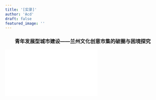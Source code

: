 ```yaml
---
title: '[实录]'
author: 'Acd'
draft: false
featured_image: ''
---
```

### <p style="text-align:center">青年发展型城市建设——兰州文化创意市集的破圈与困境探究</p>

<iframe src="//player.bilibili.com/player.html?aid=324903315&bvid=BV1cw41147HQ&cid=1373410260&p=1" scrolling="no" border="0" frameborder="no" framespacing="0" allowfullscreen="true"> </iframe>